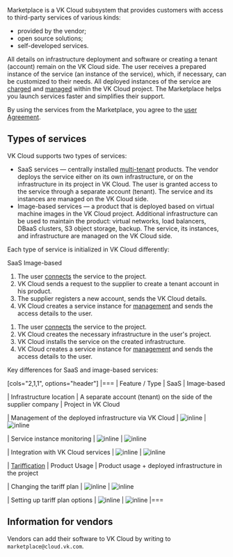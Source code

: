 Marketplace is a VK Cloud subsystem that provides customers with access to third-party services of various kinds:

- provided by the vendor;
- open source solutions;
- self-developed services.

All details on infrastructure deployment and software or creating a tenant (account) remain on the VK Cloud side. The user receives a prepared instance of the service (an instance of the service), which, if necessary, can be customized to their needs. All deployed instances of the service are [charged](../../tariffication) and [managed](../../instructions/pr-instance-manage) within the VK Cloud project. The Marketplace helps you launch services faster and simplifies their support.

<warn>

By using the services from the Marketplace, you agree to the [user Agreement](/ru/intro/start/legal/marketplace "change-lang").

</warn>

## Types of services

VK Cloud supports two types of services:

- SaaS services — centrally installed [multi-tenant](https://habr.com/en/companies/microsoft/articles/145027) products. The vendor deploys the service either on its own infrastructure, or on the infrastructure in its project in VK Cloud. The user is granted access to the service through a separate account (tenant). The service and its instances are managed on the VK Cloud side.
- Image-based services — a product that is deployed based on virtual machine images in the VK Cloud project. Additional infrastructure can be used to maintain the product: virtual networks, load balancers, DBaaS clusters, S3 object storage, backup. The service, its instances, and infrastructure are managed on the VK Cloud side.

Each type of service is initialized in VK Cloud differently:

<tabs>
<tablist>
<tab>SaaS</tab>
<tab>Image-based</tab>
</tablist>
<tabpanel>

1. The user [connects](../../instructions/pr-instance-add) the service to the project.
1. VK Cloud sends a request to the supplier to create a tenant account in his product.
1. The supplier registers a new account, sends the VK Cloud details.
1. VK Cloud creates a service instance for [management](../../instructions/pr-instance-manage) and sends the access details to the user.

</tabpanel>
<tabpanel>

1. The user [connects](../../instructions/pr-instance-add) the service to the project.
1. VK Cloud creates the necessary infrastructure in the user's project.
1. VK Cloud installs the service on the created infrastructure.
1. VK Cloud creates a service instance for [management](../../instructions/pr-instance-manage) and sends the access details to the user.

</tabpanel>
</tabs>

Key differences for SaaS and image-based services:

[cols="2,1,1", options="header"]
|===
| Feature / Type
| SaaS
| Image-based

| Infrastructure location
| A separate account (tenant) on the side of the supplier company
| Project in VK Cloud

| Management of the deployed infrastructure via VK Cloud
| ![](/ru/assets/no.svg "inline")
| ![](/ru/assets/check.svg "inline")

| Service instance monitoring
| ![](/ru/assets/no.svg "inline")
| ![](/ru/assets/check.svg "inline")

| Integration with VK Cloud services
| ![](/ru/assets/no.svg "inline")
| ![](/ru/assets/check.svg "inline")

| [Tariffication](../../tariffication)
| Product Usage
| Product usage + deployed infrastructure in the project

| Changing the tariff plan
| ![](/ru/assets/check.svg "inline")
| ![](/ru/assets/check.svg "inline")

| Setting up tariff plan options
| ![](/ru/assets/check.svg "inline")
| ![](/ru/assets/check.svg "inline")
|===

## Information for vendors

Vendors can add their software to VK Cloud by writing to `marketplace@cloud.vk.com`.
